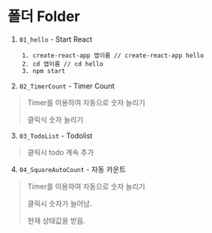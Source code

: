 


# 폴더 Folder
1. `01_hello`  - Start React
```
    1. create-react-app 앱이름 // create-react-app hello
    2. cd 앱이름 // cd hello
    3. npm start
```
2. `02_TimerCount` - Timer Count
> Timer를 이용하여 자동으로 숫자 늘리기
>
> 클릭식 숫자 늘리기

3. `03_TodoList` - Todolist
> 클릭시 todo 계속 추가

4. `04_SquareAutoCount` - 자동 카운트
> Timer를 이용하여 자동으로 숫자 늘리기
>
> 클릭시 숫자가 늘어남.
>
> 현재 상태값을 받음.
